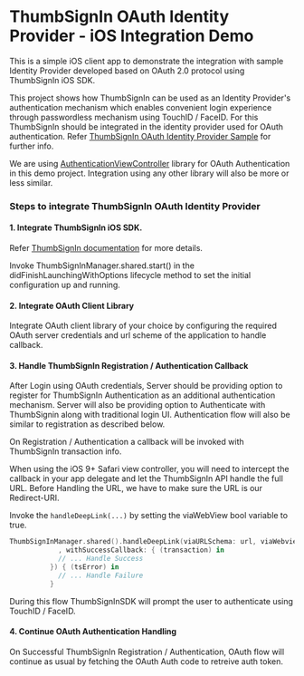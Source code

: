#  ThumbSignIn OAuth Identity Provider - iOS Integration Demo

This is a simple iOS client app to demonstrate the integration with sample Identity Provider developed based on OAuth 2.0 protocol using ThumbSignIn iOS SDK. 

This project shows how ThumbSignIn can be used as an Identity Provider's authentication mechanism which enables convenient login experience through  passwordless mechanism using TouchID / FaceID. For this ThumbSignIn should be integrated in the identity provider used for OAuth authentication. Refer [ThumbSignIn OAuth Identity Provider Sample](https://github.com/Thumbsignin/ThumbSignIn-OAuth-2.0-Server) for further info.


We are using [AuthenticationViewController](https://github.com/raulriera/AuthenticationViewController) library for OAuth Authentication in this demo project. Integration using any other library will also be more or less similar.



### Steps to integrate ThumbSignIn OAuth Identity Provider

 #### 1. Integrate ThumbSignIn iOS SDK. 
 Refer [ThumbSignIn documentation](https://thumbsignin.com/documentation#mobile) for more details.

 Invoke ThumbSignInManager.shared.start() in the didFinishLaunchingWithOptions lifecycle method to set the initial configuration up and running.

#### 2. Integrate OAuth Client Library
Integrate OAuth client library of your choice by configuring the required OAuth server credentials and url scheme of the application to handle callback. 

#### 3. Handle ThumbSignIn Registration / Authentication Callback

After Login using OAuth credentials, Server should be providing option to register for ThumbSignIn Authentication as an additional authentication mechanism. Server will also be providing option to Authenticate with ThumbSignin along with traditional login UI. Authentication flow will also be similar to registration as described below.

On Registration / Authentication a callback will be invoked with ThumbSignIn transaction info.

When using the  iOS 9+ Safari view controller, you will need to intercept the callback in your app delegate and let the ThumbSignIn API handle the full URL. Before Handling the URL, we have to make sure the URL is our Redirect-URI.

Invoke the ```handleDeepLink(...)``` by setting the viaWebView bool variable to true.
```swift
ThumbSignInManager.shared().handleDeepLink(viaURLSchema: url, viaWebview:true
            , withSuccessCallback: { (transaction) in
            // ... Handle Success
          }) { (tsError) in
            // ... Handle Failure
          }
````

During this flow ThumbSignInSDK will prompt the user to authenticate using TouchID / FaceID.

#### 4. Continue OAuth Authentication Handling

On Successful ThumbSignIn Registration / Authentication, OAuth flow will continue as usual by fetching the OAuth Auth code to retreive auth token. 
